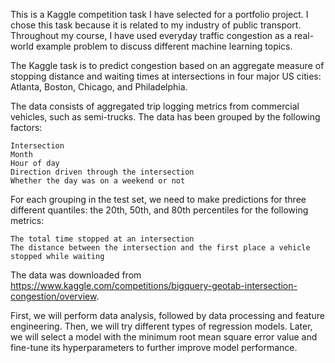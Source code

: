 This is a Kaggle competition task I have selected for a portfolio project. I chose this task because it is related to my industry of public transport. Throughout my course, I have used everyday traffic congestion as a real-world example problem to discuss different machine learning topics.

The Kaggle task is to predict congestion based on an aggregate measure of stopping distance and waiting times at intersections in four major US cities: Atlanta, Boston, Chicago, and Philadelphia.

The data consists of aggregated trip logging metrics from commercial vehicles, such as semi-trucks. The data has been grouped by the following factors:

    Intersection
    Month
    Hour of day
    Direction driven through the intersection
    Whether the day was on a weekend or not

For each grouping in the test set, we need to make predictions for three different quantiles: the 20th, 50th, and 80th percentiles for the following metrics:

    The total time stopped at an intersection
    The distance between the intersection and the first place a vehicle stopped while waiting

The data was downloaded from https://www.kaggle.com/competitions/bigquery-geotab-intersection-congestion/overview.

First, we will perform data analysis, followed by data processing and feature engineering. Then, we will try different types of regression models. Later, we will select a model with the minimum root mean square error value and fine-tune its hyperparameters to further improve model performance.
